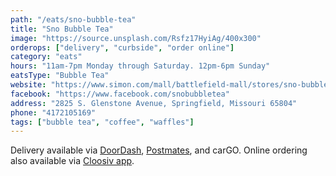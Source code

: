 ```yaml
---
path: "/eats/sno-bubble-tea"
title: "Sno Bubble Tea"
image: "https://source.unsplash.com/Rsfz17HyiAg/400x300"
orderops: ["delivery", "curbside", "order online"]
category: "eats"
hours: "11am-7pm Monday through Saturday. 12pm-6pm Sunday"
eatsType: "Bubble Tea"
website: "https://www.simon.com/mall/battlefield-mall/stores/sno-bubble-tea"
facebook: "https://www.facebook.com/snobubbletea"
address: "2825 S. Glenstone Avenue, Springfield, Missouri 65804"
phone: "4172105169"
tags: ["bubble tea", "coffee", "waffles"]
---
```


Delivery available via [DoorDash](https://www.doordash.com/en-US), [Postmates](https://postmates.com/delivery/springfield-mo), and carGO. Online ordering also available via [Cloosiv app](https://www.cloosiv.com/).

